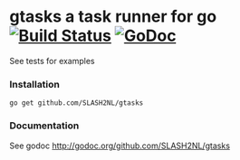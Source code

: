 # gtasks a task runner for go [![Build Status](https://travis-ci.org/Altrincham/gocom.svg)](https://travis-ci.org/Altrincham/gocom) [![GoDoc](https://godoc.org/github.com/SLASH2NL/gtasks?status.svg)](https://godoc.org/github.com/SLASH2NL/gtasks)

See tests for examples
 
### Installation

    go get github.com/SLASH2NL/gtasks
    
### Documentation
See godoc http://godoc.org/github.com/SLASH2NL/gtasks
